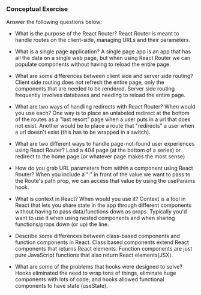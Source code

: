 ### Conceptual Exercise

Answer the following questions below:

- What is the purpose of the React Router?
  React Router is meant to handle routes on the client-side, managing URLs and their parameters.

- What is a single page application?
  A single page app is an app that has all the data on a single web page, but when using React Router we can populate components without having to reload the entire page.

- What are some differences between client side and server side routing?
  Client side routing does not refresh the entire page, only the components that are needed to be rendered. Server side routing frequently involves databases and needing to reload the entire page.

- What are two ways of handling redirects with React Router? When would you use each?
  One way is to place an unlabeled redirect at the bottom of the routes as a "last resort" page when a user puts in a url that does not exist. Another would be to place a <Redirect> route that "redirects" a user when a url doesn't exist (this has to be wrapped in a switch).

- What are two different ways to handle page-not-found user experiences using React Router?
  Load a 404 page (at the bottom of a <Route> series) or redirect to the home page (or whatever page makes the most sense)

- How do you grab URL parameters from within a component using React Router?
  When you include a ":" in front of the value we want to pass to the Route's path prop, we can access that value by using the useParams hook.

- What is context in React? When would you use it?
  Context is a tool in React that lets you share state in the app through different components without having to pass data/functions down as props. Typically you'd want to use it when using nested components and when sharing functions/props down (or up) the line.

- Describe some differences between class-based components and function components in React.
  Class based components extend React components that returns React elements. Function components are just pure JavaScript functions that also return React elements(JSX).

- What are some of the problems that hooks were designed to solve?
  Hooks eliminated the need to wrap tons of things, eliminate huge components with lots of code, and hooks allowed functional components to have state (useState).
